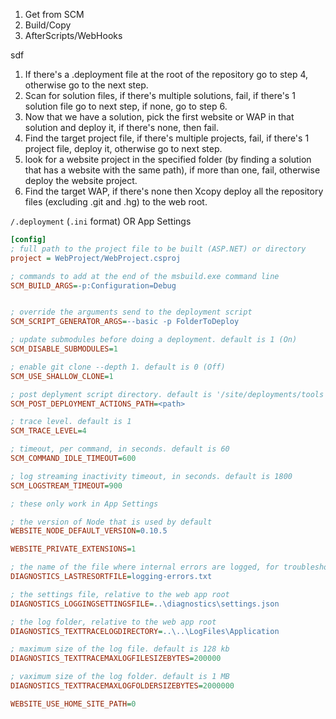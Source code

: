   1. Get from SCM
  2. Build/Copy
  3. AfterScripts/WebHooks


sdf


  1. If there's a .deployment file at the root of the repository go to step 4, otherwise go to the next step.
  2. Scan for solution files, if there's multiple solutions, fail, if there's 1 solution file go to next step, if none, go to step 6.
  3. Now that we have a solution, pick the first website or WAP in that solution and deploy it, if there's none, then fail.
  4. Find the target project file, if there's multiple projects, fail, if there's 1 project file, deploy it, otherwise go to next step.
  5. look for a website project in the specified folder (by finding a solution that has a website with the same path), if more than one, fail, otherwise deploy the website project.
  6. Find the target WAP, if there's none then Xcopy deploy all the repository files (excluding .git and .hg) to the web root.


`/.deployment` (`.ini` format) OR App Settings

```ini
[config]
; full path to the project file to be built (ASP.NET) or directory
project = WebProject/WebProject.csproj

; commands to add at the end of the msbuild.exe command line
SCM_BUILD_ARGS=-p:Configuration=Debug


; override the arguments send to the deployment script
SCM_SCRIPT_GENERATOR_ARGS=--basic -p FolderToDeploy

; update submodules before doing a deployment. default is 1 (On)
SCM_DISABLE_SUBMODULES=1

; enable git clone --depth 1. default is 0 (Off)
SCM_USE_SHALLOW_CLONE=1

; post deplyment script directory. default is '/site/deployments/tools'
SCM_POST_DEPLOYMENT_ACTIONS_PATH=<path> 

; trace level. default is 1
SCM_TRACE_LEVEL=4

; timeout, per command, in seconds. default is 60
SCM_COMMAND_IDLE_TIMEOUT=600

; log streaming inactivity timeout, in seconds. default is 1800
SCM_LOGSTREAM_TIMEOUT=900

; these only work in App Settings

; the version of Node that is used by default
WEBSITE_NODE_DEFAULT_VERSION=0.10.5

WEBSITE_PRIVATE_EXTENSIONS=1

; the name of the file where internal errors are logged, for troubleshooting the listener
DIAGNOSTICS_LASTRESORTFILE=logging-errors.txt

; the settings file, relative to the web app root
DIAGNOSTICS_LOGGINGSETTINGSFILE=..\diagnostics\settings.json

; the log folder, relative to the web app root
DIAGNOSTICS_TEXTTRACELOGDIRECTORY=..\..\LogFiles\Application

; maximum size of the log file. default is 128 kb
DIAGNOSTICS_TEXTTRACEMAXLOGFILESIZEBYTES=200000

; vaximum size of the log folder. default is 1 MB
DIAGNOSTICS_TEXTTRACEMAXLOGFOLDERSIZEBYTES=2000000

WEBSITE_USE_HOME_SITE_PATH=0
```


